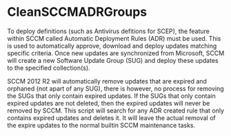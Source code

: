 # CleanSCCMADRGroups

To deploy definitions (such as Antivirus defitions for SCEP), the feature within SCCM called Automatic Deployment Rules (ADR) must be used. This is used to automatically approve, download and deploy updates matching specific criteria. Once new updates are synchronized from Microsoft, SCCM will create a new Software Update Group (SUG) and deploy these updates to the specified collection(s). 

SCCM 2012 R2 will automatically remove updates that are expired and orphaned (not apart of any SUG), there is however, no process for removing the SUGs that only contain expired updates. If the SUGs that only contain expired updates are not deleted, then the expired updates will never be removed by SCCM. This script will search for any ADR created rule that only contains expired updates and deletes it. It will leave the actual removal of the expire updates to the normal builtin SCCM maintenance tasks.  
